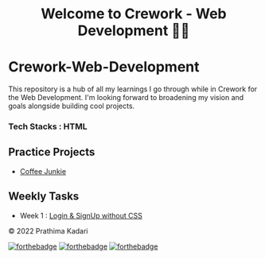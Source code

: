 <div align="center">
  <h1>Welcome to Crework - Web Development 👋🎲</h1>
</div>

# Crework-Web-Development

This repository is a hub of all my learnings I go through while in Crework for the Web Development. I'm looking forward to broadening my vision and goals alongside building cool projects.

### Tech Stacks : HTML

<h2>Practice Projects</H2>

- [Coffee Junkie](https://github.com/prathimacode-hub/Crework-Web-Development/tree/main/Practice%20Projects/Coffee%20Junkie)

<h2>Weekly Tasks</h2>

- Week 1 : [Login & SignUp without CSS](https://github.com/prathimacode-hub/Crework-Web-Development/tree/main/Weekly%20Tasks/Week1%20-%20Login%20%26%20Sign%20Up%20without%20CSS)





© 2022 Prathima Kadari


[![forthebadge](https://forthebadge.com/images/badges/built-with-love.svg)](https://forthebadge.com) [![forthebadge](https://forthebadge.com/images/badges/built-by-developers.svg)](https://forthebadge.com) [![forthebadge](https://forthebadge.com/images/badges/built-with-swag.svg)](https://forthebadge.com) 
